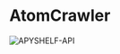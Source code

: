 # AtomCrawler

![APYSHELF-API](https://github.com/XRayBinary/assets/blob/main/AtomCrawler.PNG?raw=true)
